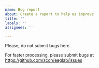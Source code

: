```yaml
---
name: Bug report
about: Create a report to help us improve
title: ''
labels: ''
assignees: ''

---
```


Please, do not submit bugs here.

For faster processing, please submit bugs at https://github.com/sccn/eeglab/issues
